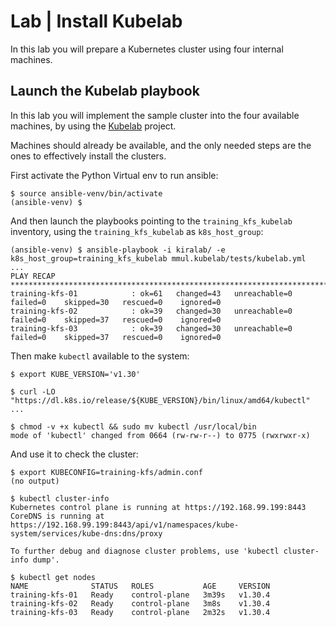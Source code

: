 # Lab | Install Kubelab

In this lab you will prepare a Kubernetes cluster using four internal machines.

## Launch the Kubelab playbook

In this lab you will implement the sample cluster into the four available machines, by
using the [Kubelab](https://github.com/mmul-it/kubelab) project.

Machines should already be available, and the only needed steps are the ones to
effectively install the clusters.

First activate the Python Virtual env to run ansible:

```console
$ source ansible-venv/bin/activate
(ansible-venv) $
```

And then launch the playbooks pointing to the `training_kfs_kubelab` inventory,
using the `training_kfs_kubelab` as `k8s_host_group`:

```console
(ansible-venv) $ ansible-playbook -i kiralab/ -e k8s_host_group=training_kfs_kubelab mmul.kubelab/tests/kubelab.yml
...
PLAY RECAP *******************************************************************************************************
training-kfs-01            : ok=61   changed=43   unreachable=0    failed=0    skipped=30   rescued=0    ignored=0
training-kfs-02            : ok=39   changed=30   unreachable=0    failed=0    skipped=37   rescued=0    ignored=0
training-kfs-03            : ok=39   changed=30   unreachable=0    failed=0    skipped=37   rescued=0    ignored=0
```

Then make `kubectl` available to the system:

```console
$ export KUBE_VERSION='v1.30'

$ curl -LO "https://dl.k8s.io/release/${KUBE_VERSION}/bin/linux/amd64/kubectl"
...

$ chmod -v +x kubectl && sudo mv kubectl /usr/local/bin
mode of 'kubectl' changed from 0664 (rw-rw-r--) to 0775 (rwxrwxr-x)
```

And use it to check the cluster:

```console
$ export KUBECONFIG=training-kfs/admin.conf
(no output)

$ kubectl cluster-info
Kubernetes control plane is running at https://192.168.99.199:8443
CoreDNS is running at https://192.168.99.199:8443/api/v1/namespaces/kube-system/services/kube-dns:dns/proxy

To further debug and diagnose cluster problems, use 'kubectl cluster-info dump'.

$ kubectl get nodes
NAME              STATUS   ROLES           AGE     VERSION
training-kfs-01   Ready    control-plane   3m39s   v1.30.4
training-kfs-02   Ready    control-plane   3m8s    v1.30.4
training-kfs-03   Ready    control-plane   2m32s   v1.30.4
```
